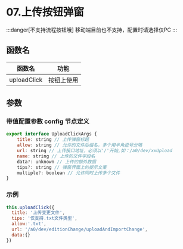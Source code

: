 # 07.上传按钮弹窗

:::danger[不支持流程按钮哦]
移动端目前也不支持，配置时请选择仅PC
:::


## 函数名

| 函数名 | 功能 |
| ---- | ---- |
| uploadClick | 按钮上使用 |

## 参数

### 带值配置参数 config 节点定义

```js
export interface UploadClickArgs {
    title: string // 上传弹窗标题
    allow: string // 允许的文件后缀名，多个用半角逗号分隔
    url: string // 上传接口地址，必须以'/'开始,如：/a0/dev/xxUpload
    name: string // 上传的文件字段名
    data?: unknown // 上传的额外数据
    tips?: string // 弹窗界面上的提示文案
    multiple?: boolean // 允许同时上传多个文件
}
```

### 示例

```js
this.uploadClick({
  title: '上传变更文件',
  tips: '仅支持.txt文件类型',
  allow:'.txt',
  url: '/a0/dev/editionChange/uploadAndImportChange',
  data:{}
})
```
 